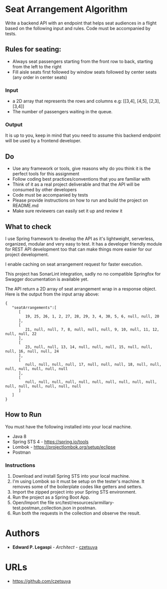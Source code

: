 # Seat Arrangement Algorithm

Write a backend API with an endpoint that helps seat audiences in a flight based on the following input and rules. 
Code must be accompanied by tests.

## Rules for seating:

 - Always seat passengers starting from the front row to back, starting from the left to the right
 - Fill aisle seats first followed by window seats followed by center seats (any order in center seats)
 
### Input
 - a 2D array that represents the rows and columns e.g: [[3,4], [4,5], [2,3], [3,4]]
 - The number of passengers waiting in the queue.
 
### Output

It is up to you, keep in mind that you need to assume this backend endpoint will be used by a frontend developer.

## Do

 - Use any framework or tools, give reasons why do you think it is the perfect tools for this assignment
 - Follow coding best practices/conventions that you are familiar with
 - Think of it as a real project deliverable and that the API will be consumed by other developers
 - Code must be accompanied by tests
 - Please provide instructions on how to run and build the project on README.md
 - Make sure reviewers can easily set it up and review it

## What to check

I use Spring framework to develop the API as it's lightweight, serverless, organized, modular and very easy to test. 
It has a developer friendly module for REST API development too that can make things more easier for our project development.

I enable caching on seat arrangement request for faster execution.

This project has SonarLint integration, sadly no no compatible Springfox for Swagger documentation is available yet.
 
The API return a 2D array of seat arrangement wrap in a response object. Here is the output from the input array above:

```
{
   "seatArrangements":[
      [
         19, 25, 26, 1, 2, 27, 28, 29, 3, 4, 30, 5, 6, null, null, 20
      ],
      [
         21, null, null, 7, 8, null, null, null, 9, 10, null, 11, 12, null, null, 22
      ],
      [
         23, null, null, 13, 14, null, null, null, 15, null, null, null, 16, null, null, 24
      ],
      [
         null, null, null, null, 17, null, null, null, 18, null, null, null, null, null, null, null
      ],
      [
         null, null, null, null, null, null, null, null, null, null, null, null, null, null, null, null
      ]
   ]
}
```
 
## How to Run

You must have the following installed into your local machine.
 
 - Java 8
 - Spring STS 4 - https://spring.io/tools
 - Lombok - https://projectlombok.org/setup/eclipse
 - Postman

### Instructions

 1. Download and install Spring STS into your local machine.
 2. I'm using Lombok so it must be setup on the tester's machine. It removes some of the boilerplate codes like getters and setters.
 3. Import the zipped project into your Spring STS environment.
 4. Run the project as a Spring Boot App.
 5. Open/Import the file src/test/resources/armillary-test.postman_collection.json in postman.
 6. Run both the requests in the collection and observe the result.

 
# Authors

* **Edward P. Legaspi** - *Architect* - [czetsuya](https://bitbucket.com/czetsuya)

# URLs

 * https://github.com/czetsuya